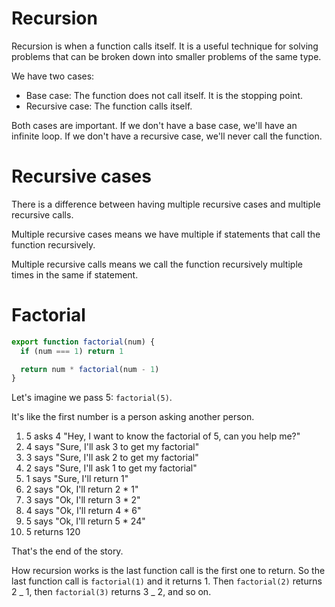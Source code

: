 # Recursion

Recursion is when a function calls itself. It is a useful technique for solving problems that can be broken down into smaller problems of the same type.

We have two cases:

- Base case: The function does not call itself. It is the stopping point.
- Recursive case: The function calls itself.

Both cases are important. If we don't have a base case, we'll have an infinite loop. If we don't have a recursive case, we'll never call the function.

# Recursive cases

There is a difference between having multiple recursive cases and multiple recursive calls.

Multiple recursive cases means we have multiple if statements that call the function recursively.

Multiple recursive calls means we call the function recursively multiple times in the same if statement.

# Factorial

```js
export function factorial(num) {
  if (num === 1) return 1

  return num * factorial(num - 1)
}
```

Let's imagine we pass 5: `factorial(5)`.

It's like the first number is a person asking another person.

1. 5 asks 4 "Hey, I want to know the factorial of 5, can you help me?"
2. 4 says "Sure, I'll ask 3 to get my factorial"
3. 3 says "Sure, I'll ask 2 to get my factorial"
4. 2 says "Sure, I'll ask 1 to get my factorial"
5. 1 says "Sure, I'll return 1"
6. 2 says "Ok, I'll return 2 \* 1"
7. 3 says "Ok, I'll return 3 \* 2"
8. 4 says "Ok, I'll return 4 \* 6"
9. 5 says "Ok, I'll return 5 \* 24"
10. 5 returns 120

That's the end of the story.

How recursion works is the last function call is the first one to return. So the last function call is `factorial(1)` and it returns 1. Then `factorial(2)` returns 2 _ 1, then `factorial(3)` returns 3 _ 2, and so on.
